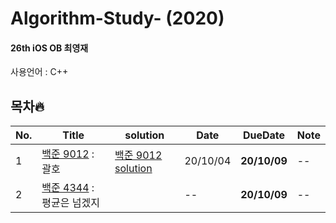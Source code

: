 # Algorithm-Study- (2020)

#### 26th iOS OB 최영재

사용언어 : C++

## 목차🔥

| No.  | Title | solution | Date | DueDate | Note |
| ---- | ----- | -------- | ---- | ------- | ---- |
| 1 | [백준 9012](https://www.acmicpc.net/problem/9012) : 괄호 | [백준 9012 solution](https://github.com/realwhyjay/Algorithm-Study-2020/blob/main/Baekjoon%209012/9012.md) | 20/10/04 | **20/10/09** | -- |
| 2 | [백준 4344](https://www.acmicpc.net/problem/4344) : 평균은 넘겠지 |  | -- | **20/10/09** | -- |


